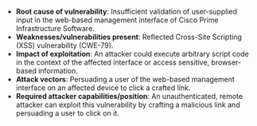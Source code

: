 - **Root cause of vulnerability**: Insufficient validation of user-supplied input in the web-based management interface of Cisco Prime Infrastructure Software.
- **Weaknesses/vulnerabilities present**: Reflected Cross-Site Scripting (XSS) vulnerability (CWE-79).
- **Impact of exploitation**: An attacker could execute arbitrary script code in the context of the affected interface or access sensitive, browser-based information.
- **Attack vectors**: Persuading a user of the web-based management interface on an affected device to click a crafted link.
- **Required attacker capabilities/position**: An unauthenticated, remote attacker can exploit this vulnerability by crafting a malicious link and persuading a user to click on it.